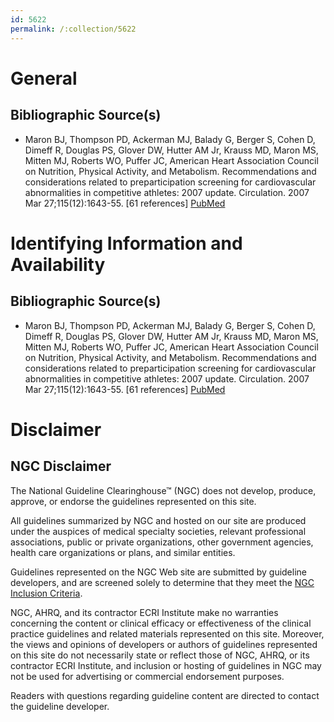 ```yaml
---
id: 5622
permalink: /:collection/5622
---
```


# General

## Bibliographic Source(s)

- Maron BJ, Thompson PD, Ackerman MJ, Balady G, Berger S, Cohen D, Dimeff R, Douglas PS, Glover DW, Hutter AM Jr, Krauss MD, Maron MS, Mitten MJ, Roberts WO, Puffer JC, American Heart Association Council on Nutrition, Physical Activity, and Metabolism. Recommendations and considerations related to preparticipation screening for cardiovascular abnormalities in competitive athletes: 2007 update. Circulation. 2007 Mar 27;115(12):1643-55. [61 references] [ PubMed ](http://www.ncbi.nlm.nih.gov/entrez/query.fcgi?cmd=Retrieve&db=pubmed&dopt=Abstract&list_uids=17353433)

# Identifying Information and Availability

## Bibliographic Source(s)

- Maron BJ, Thompson PD, Ackerman MJ, Balady G, Berger S, Cohen D, Dimeff R, Douglas PS, Glover DW, Hutter AM Jr, Krauss MD, Maron MS, Mitten MJ, Roberts WO, Puffer JC, American Heart Association Council on Nutrition, Physical Activity, and Metabolism. Recommendations and considerations related to preparticipation screening for cardiovascular abnormalities in competitive athletes: 2007 update. Circulation. 2007 Mar 27;115(12):1643-55. [61 references] [ PubMed ](http://www.ncbi.nlm.nih.gov/entrez/query.fcgi?cmd=Retrieve&db=pubmed&dopt=Abstract&list_uids=17353433)

# Disclaimer

## NGC Disclaimer

The National Guideline Clearinghouse™ (NGC) does not develop, produce, approve, or endorse the guidelines represented on this site.

All guidelines summarized by NGC and hosted on our site are produced under the auspices of medical specialty societies, relevant professional associations, public or private organizations, other government agencies, health care organizations or plans, and similar entities.

Guidelines represented on the NGC Web site are submitted by guideline developers, and are screened solely to determine that they meet the [NGC Inclusion Criteria](/help-and-about/summaries/inclusion-criteria).

NGC, AHRQ, and its contractor ECRI Institute make no warranties concerning the content or clinical efficacy or effectiveness of the clinical practice guidelines and related materials represented on this site. Moreover, the views and opinions of developers or authors of guidelines represented on this site do not necessarily state or reflect those of NGC, AHRQ, or its contractor ECRI Institute, and inclusion or hosting of guidelines in NGC may not be used for advertising or commercial endorsement purposes.

Readers with questions regarding guideline content are directed to contact the guideline developer.

